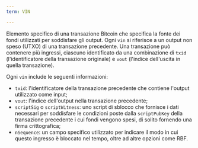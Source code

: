 ```yaml
---
term: VIN

---
```

Elemento specifico di una transazione Bitcoin che specifica la fonte dei fondi utilizzati per soddisfare gli output. Ogni `vin` si riferisce a un output non speso (UTXO) di una transazione precedente. Una transazione può contenere più ingressi, ciascuno identificato da una combinazione di `txid` (l'identificatore della transazione originale) e `vout` (l'indice dell'uscita in quella transazione).

Ogni `vin` include le seguenti informazioni:


- `txid`: l'identificatore della transazione precedente che contiene l'output utilizzato come input;
- `vout`: l'indice dell'output nella transazione precedente;
- `scriptSig` o `scriptWitness`: uno script di sblocco che fornisce i dati necessari per soddisfare le condizioni poste dalla `scriptPubKey` della transazione precedente i cui fondi vengono spesi, di solito fornendo una firma crittografica;
- `nSequence`: un campo specifico utilizzato per indicare il modo in cui questo ingresso è bloccato nel tempo, oltre ad altre opzioni come RBF.